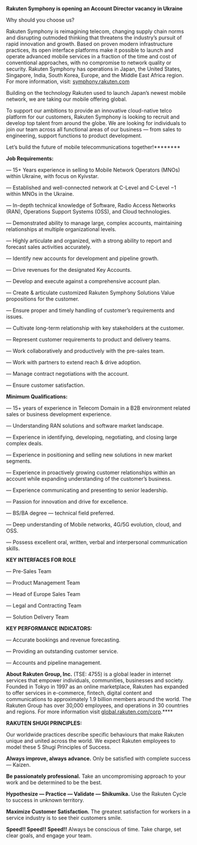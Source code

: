 **Rakuten Symphony is opening an Account Director vacancy in Ukraine**

Why should you choose us?

Rakuten Symphony is reimagining telecom, changing supply chain norms and
disrupting outmoded thinking that threatens the industry’s pursuit of rapid
innovation and growth. Based on proven modern infrastructure practices, its
open interface platforms make it possible to launch and operate advanced
mobile services in a fraction of the time and cost of conventional approaches,
with no compromise to network quality or security. Rakuten Symphony has
operations in Japan, the United States, Singapore, India, South Korea, Europe,
and the Middle East Africa region. For more information, visit:
[symphony.rakuten.com](https://symphony.rakuten.com)

Building on the technology Rakuten used to launch Japan’s newest mobile
network, we are taking our mobile offering global.

To support our ambitions to provide an innovative cloud-native telco platform
for our customers, Rakuten Symphony is looking to recruit and develop top
talent from around the globe. We are looking for individuals to join our team
across all functional areas of our business — from sales to engineering,
support functions to product development.

Let’s build the future of mobile telecommunications together!********

**Job Requirements:**

— 15+ Years experience in selling to Mobile Network Operators (MNOs) within
Ukraine, with focus on Kyivstar.

— Established and well-connected network at C-Level and C-Level −1 within MNOs
in the Ukraine.

— In-depth technical knowledge of Software, Radio Access Networks (RAN),
Operations Support Systems (OSS), and Cloud technologies.

— Demonstrated ability to manage large, complex accounts, maintaining
relationships at multiple organizational levels.

— Highly articulate and organized, with a strong ability to report and
forecast sales activities accurately.

— Identify new accounts for development and pipeline growth.

— Drive revenues for the designated Key Accounts.

— Develop and execute against a comprehensive account plan.

— Create & articulate customized Rakuten Symphony Solutions Value propositions
for the customer.

— Ensure proper and timely handling of customer’s requirements and issues.

— Cultivate long-term relationship with key stakeholders at the customer.

— Represent customer requirements to product and delivery teams.

— Work collaboratively and productively with the pre-sales team.

— Work with partners to extend reach & drive adoption.

— Manage contract negotiations with the account.

— Ensure customer satisfaction.

**Minimum Qualifications:**

— 15+ years of experience in Telecom Domain in a B2B environment related sales
or business development experience.

— Understanding RAN solutions and software market landscape.

— Experience in identifying, developing, negotiating, and closing large
complex deals.

— Experience in positioning and selling new solutions in new market segments.

— Experience in proactively growing customer relationships within an account
while expanding understanding of the customer’s business.

— Experience communicating and presenting to senior leadership.

— Passion for innovation and drive for excellence.

— BS/BA degree — technical field preferred.

— Deep understanding of Mobile networks, 4G/5G evolution, cloud, and OSS.

— Possess excellent oral, written, verbal and interpersonal communication
skills.

**KEY INTERFACES FOR ROLE**

— Pre-Sales Team

— Product Management Team

— Head of Europe Sales Team

— Legal and Contracting Team

— Solution Delivery Team

**KEY PERFORMANCE INDICATORS:**

— Accurate bookings and revenue forecasting.

— Providing an outstanding customer service.

— Accounts and pipeline management.

**About Rakuten Group, Inc.** (TSE: 4755) is a global leader in internet
services that empower individuals, communities, businesses and society.
Founded in Tokyo in 1997 as an online marketplace, Rakuten has expanded to
offer services in e-commerce, fintech, digital content and communications to
approximately 1.9 billion members around the world. The Rakuten Group has over
30,000 employees, and operations in 30 countries and regions. For more
information visit
[global.rakuten.com/corp](https://global.rakuten.com/corp/).****

**RAKUTEN SHUGI PRINCIPLES:**

Our worldwide practices describe specific behaviours that make Rakuten unique
and united across the world. We expect Rakuten employees to model these 5
Shugi Principles of Success.

**Always improve, always advance.** Only be satisfied with complete success —
Kaizen.

**Be passionately professional.** Take an uncompromising approach to your work
and be determined to be the best.

**Hypothesize — Practice — Validate — Shikumika.** Use the Rakuten Cycle to
success in unknown territory.

**Maximize Customer Satisfaction.** The greatest satisfaction for workers in a
service industry is to see their customers smile.

**Speed!! Speed!! Speed!!** Always be conscious of time. Take charge, set
clear goals, and engage your team.